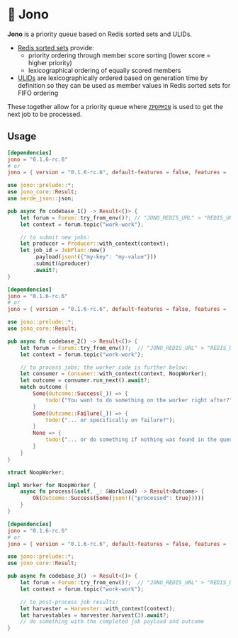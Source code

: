 # 🚥 Jono

**Jono** is a priority queue based on Redis sorted sets and ULIDs.

+ [Redis sorted sets](https://redis.io/docs/latest/develop/data-types/sorted-sets/) provide:
    + priority ordering through member score sorting (lower score = higher priority)
    + lexicographical ordering of equally scored members
+ [ULIDs](https://github.com/ulid/spec) are lexicographically ordered based on generation time
  by definition so they can be used as member values in Redis sorted sets for FIFO ordering

These together allow for a priority queue where [`ZPOPMIN`](https://redis.io/docs/latest/commands/zpopmin/) 
is used to get the next job to be processed.

## Usage

```toml
[dependencies]
jono = "0.1.6-rc.6"
# or
jono = { version = "0.1.6-rc.6", default-features = false, features = ["produce", "runtime-tokio", "tls-none"] }
```

```rust
use jono::prelude::*;
use jono_core::Result;
use serde_json::json;

pub async fn codebase_1() -> Result<()> {
    let forum = Forum::try_from_env()?; // "JONO_REDIS_URL" > "REDIS_URL" > Err
    let context = forum.topic("work-work");

    // to submit new jobs:
    let producer = Producer::with_context(context);
    let job_id = JobPlan::new()
        .payload(json!({"my-key": "my-value"}))
        .submit(&producer)
        .await?;
}
```

```toml
[dependencies]
jono = "0.1.6-rc.6"
# or
jono = { version = "0.1.6-rc.6", default-features = false, features = ["consume", "runtime-tokio", "tls-none"] }
```

```rust
use jono::prelude::*;
use jono_core::Result;

pub async fn codebase_2() -> Result<()> {
    let forum = Forum::try_from_env()?;  // "JONO_REDIS_URL" > "REDIS_URL" > Err
    let context = forum.topic("work-work");

    // to process jobs; the worker code is further below:
    let consumer = Consumer::with_context(context, NoopWorker);
    let outcome = consumer.run_next().await?;
    match outcome {
        Some(Outcome::Success(_)) => {
            todo!("You want to do something on the worker right after?");
        }
        Some(Outcome::Failure(_)) => {
            todo!("... or specifically on failure?");
        }
        None => {
            todo!("... or do something if nothing was found in the queue?");
        }
    }
}

struct NoopWorker;

impl Worker for NoopWorker {
    async fn process(&self, _: &Workload) -> Result<Outcome> {
        Ok(Outcome::Success(Some(json!({"processed": true}))))
    }
}
```

```toml
[dependencies]
jono = "0.1.6-rc.6"
# or
jono = { version = "0.1.6-rc.6", default-features = false, features = ["harvest", "runtime-tokio", "tls-none"] }
```

```rust
use jono::prelude::*;
use jono_core::Result;

pub async fn codebase_3() -> Result<()> {
    let forum = Forum::try_from_env()?;  // "JONO_REDIS_URL" > "REDIS_URL" > Err
    let context = forum.topic("work-work");

    // to post-process job results:
    let harvester = Harvester::with_context(context);
    let harvestables = harvester.harvest(3).await?;
    // do something with the completed job payload and outcome
}
```
